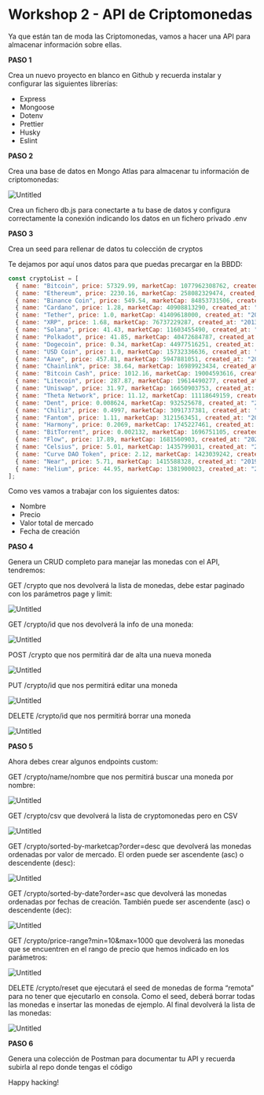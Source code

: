 # Workshop 2 - API de Criptomonedas

Ya que están tan de moda las Criptomonedas, vamos a hacer una API para almacenar información sobre ellas.

**PASO 1**

Crea un nuevo proyecto en blanco en Github y recuerda instalar y configurar las siguientes librerías:

- Express
- Mongoose
- Dotenv
- Prettier
- Husky
- Eslint

**PASO 2**

Crea una base de datos en Mongo Atlas para almacenar tu información de criptomonedas:

![Untitled](/assets/Untitled.png)

Crea un fichero db.js para conectarte a tu base de datos y configura correctamente la conexión indicando los datos en un fichero privado .env

**PASO 3**

Crea un seed para rellenar de datos tu colección de cryptos

Te dejamos por aquí unos datos para que puedas precargar en la BBDD:

```jsx
const cryptoList = [
  { name: "Bitcoin", price: 57329.99, marketCap: 1077962308762, created_at: "2009-01-03T18:15:05.000Z" },
  { name: "Ethereum", price: 2230.16, marketCap: 258082329474, created_at: "2015-07-30T01:26:13.000Z" },
  { name: "Binance Coin", price: 549.54, marketCap: 84853731506, created_at: "2017-07-25T04:44:59.000Z" },
  { name: "Cardano", price: 1.28, marketCap: 40908813290, created_at: "2017-10-01T21:44:29.000Z" },
  { name: "Tether", price: 1.0, marketCap: 41409618000, created_at: "2014-11-20T06:36:20.000Z" },
  { name: "XRP", price: 1.68, marketCap: 76737229287, created_at: "2013-04-18T16:58:29.000Z" },
  { name: "Solana", price: 41.43, marketCap: 11603455490, created_at: "2020-03-18T20:22:23.000Z" },
  { name: "Polkadot", price: 41.85, marketCap: 40472684787, created_at: "2020-05-26T19:22:08.000Z" },
  { name: "Dogecoin", price: 0.34, marketCap: 44977516251, created_at: "2013-12-06T22:31:21.000Z" },
  { name: "USD Coin", price: 1.0, marketCap: 15732336636, created_at: "2018-09-26T23:11:46.000Z" },
  { name: "Aave", price: 457.81, marketCap: 5947881051, created_at: "2020-12-16T13:45:37.000Z" },
  { name: "Chainlink", price: 38.64, marketCap: 16989923434, created_at: "2017-09-20T19:44:14.000Z" },
  { name: "Bitcoin Cash", price: 1012.16, marketCap: 19004593616, created_at: "2017-07-23T23:27:51.000Z" },
  { name: "Litecoin", price: 287.87, marketCap: 19614490277, created_at: "2011-10-08T02:26:17.000Z" },
  { name: "Uniswap", price: 31.97, marketCap: 16650903753, created_at: "2020-09-17T17:25:40.000Z" },
  { name: "Theta Network", price: 11.12, marketCap: 11118649159, created_at: "2018-01-08T15:58:25.000Z" },
  { name: "Dent", price: 0.008624, marketCap: 932525678, created_at: "2017-07-12T14:50:00.000Z" },
  { name: "Chiliz", price: 0.4997, marketCap: 3091737381, created_at: "2018-06-02T20:17:59.000Z" },
  { name: "Fantom", price: 1.11, marketCap: 3121563451, created_at: "2018-06-02T20:17:59.000Z" },
  { name: "Harmony", price: 0.2069, marketCap: 1745227461, created_at: "2019-03-14T01:41:31.000Z" },
  { name: "BitTorrent", price: 0.002132, marketCap: 1696751105, created_at: "2019-01-28T09:36:27.000Z" },
  { name: "Flow", price: 17.89, marketCap: 1681560903, created_at: "2020-06-25T04:29:30.000Z" },
  { name: "Celsius", price: 5.01, marketCap: 1435799031, created_at: "2018-03-09T21:01:43.000Z" },
  { name: "Curve DAO Token", price: 2.12, marketCap: 1423039242, created_at: "2020-01-21T18:09:02.000Z" },
  { name: "Near", price: 5.71, marketCap: 1415588328, created_at: "2019-04-24T07:16:01.000Z" },
  { name: "Helium", price: 44.95, marketCap: 1381900023, created_at: "2019-06-28T18:15:27.000Z" },
];
```

Como ves vamos a trabajar con los siguientes datos:

- Nombre
- Precio
- Valor total de mercado
- Fecha de creación

**PASO 4**

Genera un CRUD completo para manejar las monedas con el API, tendremos:

GET /crypto que nos devolverá la lista de monedas, debe estar paginado con los parámetros page y limit:

![Untitled](/assets/Untitled%201.png)

GET /crypto/id que nos devolverá la info de una moneda:

![Untitled](/assets/Untitled%202.png)

POST /crypto que nos permitirá dar de alta una nueva moneda

![Untitled](/assets/Untitled%203.png)

PUT /crypto/id que nos permitirá editar una moneda

![Untitled](/assets/Untitled%204.png)

DELETE /crypto/id que nos permitirá borrar una moneda

![Untitled](/assets/Untitled%205.png)

**PASO 5**

Ahora debes crear algunos endpoints custom:

GET /crypto/name/nombre que nos permitirá buscar una moneda por nombre:

![Untitled](/assets/Untitled%206.png)

GET /crypto/csv que devolverá la lista de cryptomonedas pero en CSV

![Untitled](/assets/Untitled%207.png)

GET /crypto/sorted-by-marketcap?order=desc que devolverá las monedas ordenadas por valor de mercado. El orden puede ser ascendente (asc) o descendente (desc):

![Untitled](/assets/Untitled%208.png)

GET /crypto/sorted-by-date?order=asc que devolverá las monedas ordenadas por fechas de creación. También puede ser ascendente (asc) o descendente (dec):

![Untitled](/assets/Untitled%209.png)

GET /crypto/price-range?min=10&max=1000 que devolverá las monedas que se encuentren en el rango de precio que hemos indicado en los parámetros:

![Untitled](/assets/Untitled%2010.png)

DELETE /crypto/reset que ejecutará el seed de monedas de forma “remota” para no tener que ejecutarlo en consola. Como el seed, deberá borrar todas las monedas e insertar las monedas de ejemplo. Al final devolverá la lista de las monedas:

![Untitled](/assets/Untitled%2011.png)

**PASO 6**

Genera una colección de Postman para documentar tu API y recuerda subirla al repo donde tengas el código

Happy hacking!
